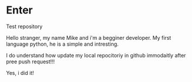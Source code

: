 # Enter
Test repository

Hello stranger, my name Mike and i'm a begginer developer. My first language python, he is a simple and intresting.

I do understand how update my local repocitoriy in github immodaitly after pree push request!!!

Yes, i did it!